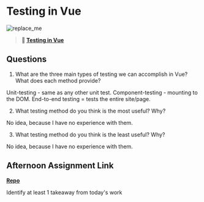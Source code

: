 # Testing in Vue

![replace_me](https://codeworks.blob.core.windows.net/public/assets/img/illustrations/placeholder.svg)

> **📖 [Testing in Vue](https://codeworksacademy.com/fs-student-guide/resources/wk8-9/04-Vue-Testing)**

## Questions

1. What are the three main types of testing we can accomplish in Vue? What does each method provide?

Unit-testing - same as any other unit test.
Component-testing - mounting to the DOM.
End-to-end testing = tests the entire site/page.

2. What testing method do you think is the most useful? Why?

No idea, because I have no experience with them.

3. What testing method do you think is the least useful? Why?

No idea, because I have no experience with them.

## Afternoon Assignment Link

**[Repo](https://github.com/Annikyet/<ASSIGNMENT_REPO>)**

Identify at least 1 takeaway from today's work

